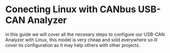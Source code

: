 #   Conecting Linux with CANbus USB-CAN Analyzer
in this guide we will cover all the necesary steps to configure our USB-CAN Analyzer with Linux, this model is very cheap and sold everywhere so ill cover its configuration as it may help others with other projects.
